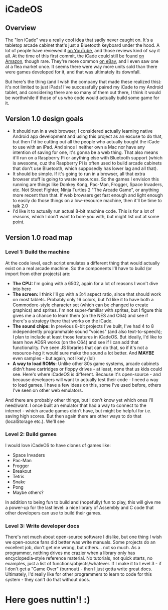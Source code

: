 # iCadeOS

## Overview

The "Ion iCade" was a really cool idea that sadly never caught on.  It's a tabletop arcade cabinet that's just a Bluetooth keyboard under the hood.  A lot of people have reviewed it [on YouTube](https://www.youtube.com/watch?v=DliJ2-sRYyM), and those reviews kind of say it all.  At the time of this first commit, the iCade could still be found [on Amazon](https://www.amazon.com/ION-iCade-Arcade-Bluetooth-Cabinet/dp/B004YC4NH6/ref=sr_1_1?keywords=ion+icade&qid=1643946976&sr=8-1), though rare.  They're more common [on eBay](https://www.ebay.com/itm/334288997982?hash=item4dd52d4e5e:g:xH4AAOSw975h3x5Z), and I even saw one at a flea market once.  It seems there were way more units sold than there were games developed for it, and that was ultimately its downfall.

But here's the thing (and I wish the company that made these realized this): it's not limited to just iPads!  I've successfully paired my iCade to my Android tablet, and considering there are so many of them out there, I think it would be worthwhile if those of us who code would actually build some game for it.

## Version 1.0 design goals

* It should run in a web browser; I considered actually learning native Android app development and using this project as an excuse to do that, but then I'd be cutting out all the people who actually bought the iCade to use with an iPad.  And since I neither own a Mac nor have any intention of saving for one, it's gonna be a web thing.  That also means it'll run on a Raspberry Pi or anything else with Bluetooth support (which is awesome, cuz the Raspberry Pi is often used to build arcade cabinets that don't use Bluetooth, which supposedly has lower lag and all that).
* It should be simple.  If it's going to run in a browser, all that extra browser stuff is going to waste resources.  So the games I envision this running are things like Donkey Kong, Pac-Man, Frogger, Space Invaders, etc.  Not Street Fighter, Ninja Turtles 2 "The Arcade Game", or anything more recent than that.  If web browsers get fast enough and light enough to easily do those things on a low-resource machine, then it'll be time to talk 2.0
* I'd like it to actually run actual 8-bit machine code.  This is for a lot of reasons, which I don't want to bore you with, but might list out at some point.

## Version 1.0 road map

### Level 1: Build the machine

At the code level, each script emulates a different thing that would actually exist on a real arcade machine.  So the components I'll have to build (or import from other projects) are:

* **The CPU:** I'm going with a 6502, again for a lot of reasons I won't dive into here
* **The screen:** I think I'll go with a 3:4 aspect ratio, since that should work on most tablets.  Probably only 16 colors, but I'd like it to have both a Commodore-style character set (which can be changed to create graphics) and sprites.  I'm not super-familiar with sprites, but I figure this gives me a chance to learn them (on the NES and C64) and see if there's a strategy there that works on the iCade.
* **The sound chips:** In previous 8-bit projects I've built, I've had 4 to 8 independently programmable sound "voices" (and also text-to-speech); I plan to include at least those features in iCadeOS.  But ideally, I'd like to learn how ADSR works (on the C64) and see if I can add that functionality.  I've seen JS libraries that can do that, so if it's not a resource-hog it would sure make the sound a lot better.  And **MAYBE** even samples - but again, not likely (lol)
* **A way to load ROMs:** Unlike other 80s game systems, arcade cabinets didn't have cartridges or floppy drives - at least, none that us kids could see.  Here's where iCadeOS is different.  Because it's open-source - and because developers will want to actually test their code - I need a way to load games.  I have a few ideas on this, some I've used before, others I've seen on other web emulators.

And there are probably other things, but I don't know yet which ones I'll need/want.  I once built an emulator that had a way to connect to the internet - which arcade games didn't have, but might be helpful for i.e. saving high scores.  But then again there are other ways to do that (localStorage etc.).  We'll see

### Level 2: Build games

I would love iCadeOS to have clones of games like:

* Space Invaders
* Pac-Man
* Frogger
* Breakout
* Tetris
* Snake
* Pong
* Maybe others?

In addition to being fun to build and (hopefully) fun to play, this will give me a power-up for the last level: a nice library of Assembly and C code that other developers can use to build their games.

### Level 3: Write developer docs

There's not much about open-source software I dislike, but one thing I wish we open-source fans did better was write manuals.  Some projects do an excellent job, don't get me wrong, but others... not so much.  As a programmer, nothing drives me crazier when a library only has encyclopedia-style reference material.  No tutorials, not quick starts, no examples, just a list of functions/objects/whatever.  If I make it to Level 3 - if I don't get a "Game Over" (burnout) - then I just gotta write great docs.  Ultimately, I'd really like for other programmers to learn to code for this system - they can't do that without docs.

# Here goes nuttin'! :)
